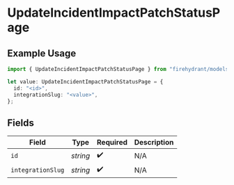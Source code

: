 # UpdateIncidentImpactPatchStatusPage

## Example Usage

```typescript
import { UpdateIncidentImpactPatchStatusPage } from "firehydrant/models/components";

let value: UpdateIncidentImpactPatchStatusPage = {
  id: "<id>",
  integrationSlug: "<value>",
};
```

## Fields

| Field              | Type               | Required           | Description        |
| ------------------ | ------------------ | ------------------ | ------------------ |
| `id`               | *string*           | :heavy_check_mark: | N/A                |
| `integrationSlug`  | *string*           | :heavy_check_mark: | N/A                |